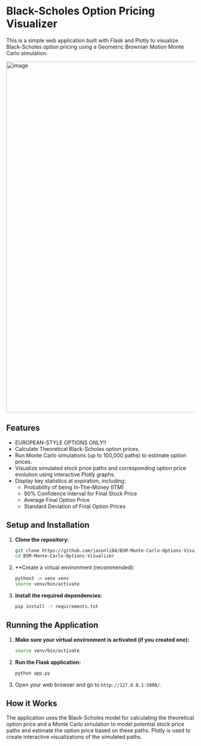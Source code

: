# Black-Scholes Option Pricing Visualizer

This is a simple web application built with Flask and Plotly to visualize Black-Scholes option pricing using a Geometric Brownian Motion Monte Carlo simulation.

<img width="936" alt="image" src="https://github.com/user-attachments/assets/16a16db0-eb70-4438-a8ab-d815017e0f8f" />

## Features

*   EUROPEAN-STYLE OPTIONS ONLY!!
*   Calculate Theoretical Black-Scholes option prices.
*   Run Monte Carlo simulations (up to 100,000 paths) to estimate option prices.
*   Visualize simulated stock price paths and corresponding option price evolution using interactive Plotly graphs.
*   Display key statistics at expiration, including:
    *   Probability of being In-The-Money (ITM)
    *   90% Confidence Interval for Final Stock Price
    *   Average Final Option Price
    *   Standard Deviation of Final Option Prices

## Setup and Installation

1.  **Clone the repository:**

    ```bash
    git clone https://github.com/jasonli04/BSM-Monte-Carlo-Options-Visualizer
    cd BSM-Monte-Carlo-Options-Visualizer
    ```

2.  **Create a virtual environment (recommended):

    ```bash
    python3 -m venv venv
    source venv/bin/activate
    ```

3.  **Install the required dependencies:**

    ```bash
    pip install -r requirements.txt
    ```

## Running the Application

1.  **Make sure your virtual environment is activated (if you created one):**

    ```bash
    source venv/bin/activate
    ```

2.  **Run the Flask application:**

    ```bash
    python app.py
    ```

3.  Open your web browser and go to `http://127.0.0.1:5000/`.

## How it Works

The application uses the Black-Scholes model for calculating the theoretical option price and a Monte Carlo simulation to model potential stock price paths and estimate the option price based on these paths. Plotly is used to create interactive visualizations of the simulated paths.
